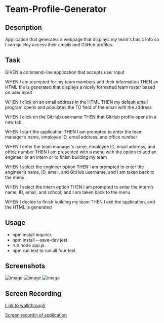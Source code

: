 # Team-Profile-Generator
## Description
Application that generates a webpage that displays my team's basic info so I can quickly access their emails and GitHub profiles.
## Task
GIVEN a command-line application that accepts user input

WHEN I am prompted for my team members and their information
THEN an HTML file is generated that displays a nicely formatted team roster based on user input

WHEN I click on an email address in the HTML
THEN my default email program opens and populates the TO field of the email with the address

WHEN I click on the GitHub username
THEN that GitHub profile opens in a new tab

WHEN I start the application
THEN I am prompted to enter the team manager’s name, employee ID, email address, and office number

WHEN I enter the team manager’s name, employee ID, email address, and office number
THEN I am presented with a menu with the option to add an engineer or an intern or to finish building my team

WHEN I select the engineer option
THEN I am prompted to enter the engineer’s name, ID, email, and GitHub username, and I am taken back to the menu

WHEN I select the intern option
THEN I am prompted to enter the intern’s name, ID, email, and school, and I am taken back to the menu

WHEN I decide to finish building my team
THEN I exit the application, and the HTML is generated

## Usage 
- npm install inquirer.
- npm install --save-dev jest.
- run node app.js.
- npm run test to run all four test.
## Screenshots

![image](https://user-images.githubusercontent.com/79381847/120122803-cde88e00-c170-11eb-8ec3-a68486b94a87.png)
![image](https://user-images.githubusercontent.com/79381847/120122822-e789d580-c170-11eb-8768-9e7f1f25e3ce.png)
![image](https://user-images.githubusercontent.com/79381847/120123012-3421e080-c172-11eb-9b50-02b2db1b95b3.png)


## Screen Recording
[Link to walkthrough](https://drive.google.com/file/d/17aiXW72lZ0DnUnyX7jjoARQwYyxaR8J-/view)

[Screen recordin of application](./Assets/recording.gif)
